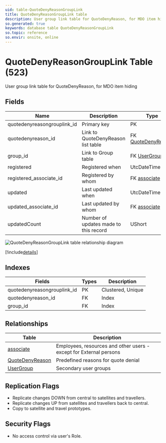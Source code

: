 ```yaml
---
uid: table-QuoteDenyReasonGroupLink
title: QuoteDenyReasonGroupLink table
description: User group link table for QuoteDenyReason, for MDO item hiding
so.generated: true
keywords: database table QuoteDenyReasonGroupLink
so.topic: reference
so.envir: onsite, online
---
```


# QuoteDenyReasonGroupLink Table (523)

User group link table for QuoteDenyReason, for MDO item hiding

## Fields

| Name | Description | Type | Null |
|------|-------------|------|:----:|
|quotedenyreasongrouplink\_id|Primary key|PK| |
|quotedenyreason\_id|Link to QuoteDenyReason list table|FK [QuoteDenyReason](quotedenyreason.md)| |
|group\_id|Link to Group table|FK [UserGroup](usergroup.md)| |
|registered|Registered when|UtcDateTime| |
|registered\_associate\_id|Registered by whom|FK [associate](associate.md)| |
|updated|Last updated when|UtcDateTime| |
|updated\_associate\_id|Last updated by whom|FK [associate](associate.md)| |
|updatedCount|Number of updates made to this record|UShort| |


![QuoteDenyReasonGroupLink table relationship diagram](./media/QuoteDenyReasonGroupLink.png)

[!include[details](./includes/quotedenyreasongrouplink.md)]

## Indexes

| Fields | Types | Description |
|--------|-------|-------------|
|quotedenyreasongrouplink\_id |PK |Clustered, Unique |
|quotedenyreason\_id |FK |Index |
|group\_id |FK |Index |

## Relationships

| Table|  Description |
|------|-------------|
|[associate](associate.md)  |Employees, resources and other users - except for External persons |
|[QuoteDenyReason](quotedenyreason.md)  |Predefined reasons for quote denial |
|[UserGroup](usergroup.md)  |Secondary user groups |


## Replication Flags

* Replicate changes DOWN from central to satellites and travellers.
* Replicate changes UP from satellites and travellers back to central.
* Copy to satellite and travel prototypes.

## Security Flags

* No access control via user's Role.

